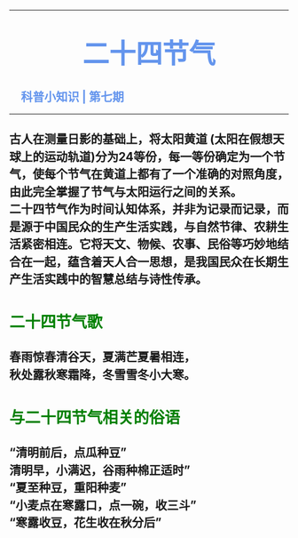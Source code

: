 <hr witd=20% size=5 noshade="noshade" color="#6495ED" />

# <center><font face="华文中宋" color="#6495ED" size=15>**二十四节气**</font></center>
## <font color="#6495ED" >&emsp;科普小知识 | 第七期</font>

<hr witd=20% size=5 noshade="noshade" color="#6495ED" />

## <p style="line-height:1.5;">古人在测量日影的基础上，将太阳黄道 (太阳在假想天球上的运动轨道)分为24等份，每一等份确定为一个节气，使每个节气在黄道上都有了一个准确的对照角度，由此完全掌握了节气与太阳运行之间的关系。<br>二十四节气作为时间认知体系，并非为记录而记录，而是源于中国民众的生产生活实践，与自然节律、农耕生活紧密相连。它将天文、物候、农事、民俗等巧妙地结合在一起，蕴含着天人合一思想，是我国民众在长期生产生活实践中的智慧总结与诗性传承。</p>
# <font color=green>二十四节气歌</font>
## <p style="line-height:1.5;">春雨惊春清谷天，夏满芒夏暑相连，<br>秋处露秋寒霜降，冬雪雪冬小大寒。</p>
# <font color=green>与二十四节气相关的俗语</font>
## <p style="line-height:1.5;">“清明前后，点瓜种豆”<br>清明早，小满迟，谷雨种棉正适时”<br>“夏至种豆，重阳种麦”<br>“小麦点在寒露口，点一碗，收三斗”<br>“寒露收豆，花生收在秋分后”</p>